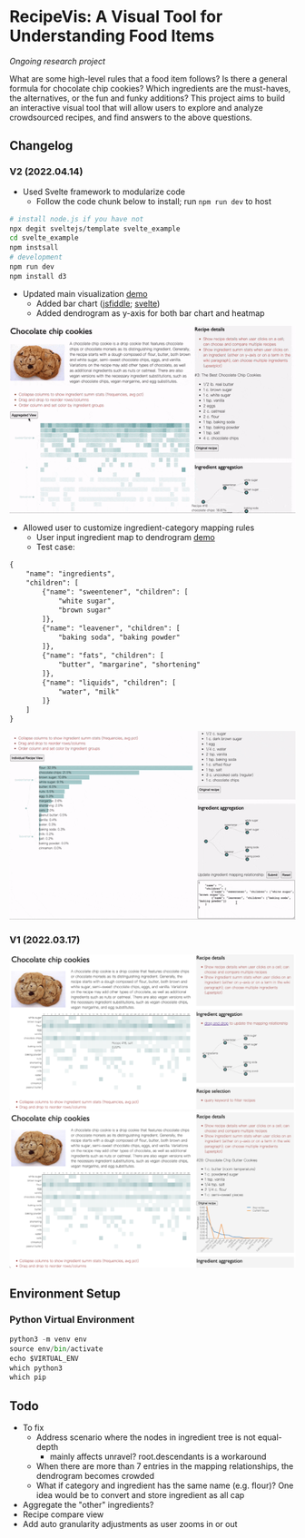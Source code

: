 # RecipeVis: A Visual Tool for Understanding Food Items

*Ongoing research project*

What are some high-level rules that a food item follows? Is there a general formula for chocolate chip cookies? Which ingredients are the must-haves, the alternatives, or the fun and funky additions? This project aims to build an interactive visual tool that will allow users to explore and analyze crowdsourced recipes, and find answers to the above questions. 

## Changelog

### V2 (2022.04.14)

* Used Svelte framework to modularize code
    - Follow the code chunk below to install; run `npm run dev` to host

```bash
# install node.js if you have not
npx degit sveltejs/template svelte_example
cd svelte_example
npm instsall
# development
npm run dev
npm install d3
```

* Updated main visualization [demo]()
    - Added bar chart ([jsfiddle](https://jsfiddle.net/qd6xnpbt/1/); [svelte](https://svelte.dev/repl/25258d66b89b4bafbdb7ddc48fdf426d?version=3.46.5))
    - Added dendrogram as y-axis for both bar chart and heatmap

![demo v2 preview](demo/thumbnails/v2a.gif)

* Allowed user to customize ingredient-category mapping rules
    - User input ingredient map to dendrogram [demo](https://svelte.dev/repl/9c0b21a04f094d8291c9ed98f93f0254?version=3.46.5)
    - Test case:

```
{
    "name": "ingredients",
    "children": [
        {"name": "sweentener", "children": [
            "white sugar",
            "brown sugar"
        ]},
        {"name": "leavener", "children": [
            "baking soda", "baking powder"
		]},
		{"name": "fats", "children": [
			"butter", "margarine", "shortening"
		]},
		{"name": "liquids", "children": [
			"water", "milk"
		]}
    ]
}
```

![demo v2 preview (when user customizes the ingredient-category relationship)](demo/thumbnails/v2b.gif)

### V1 (2022.03.17)

![demo v1 preview](demo/thumbnails/v1.png)
![demo v1 preview (when user clicks on a tile in the main visualization)](demo/thumbnails/v1b.png)


## Environment Setup

### Python Virtual Environment

```python
python3 -m venv env
source env/bin/activate
echo $VIRTUAL_ENV
which python3
which pip
```

## Todo

* To fix
    - Address scenario where the nodes in ingredient tree is not equal-depth
        - mainly affects unravel? root.descendants is a workaround
    - When there are more than 7 entries in the mapping relationships, the dendrogram becomes crowded
    - What if category and ingredient has the same name (e.g. flour)? One idea would be to convert and store ingredient as all cap
* Aggregate the "other" ingredients?
* Recipe compare view
* Add auto granularity adjustments as user zooms in or out
